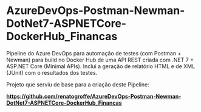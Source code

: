 # AzureDevOps-Postman-Newman-DotNet7-ASPNETCore-DockerHub_Financas
Pipeline do Azure DevOps para automação de testes (com Postman + Newman) para build no Docker Hub de uma API REST criada com .NET 7 + ASP.NET Core (Minimal APIs). Inclui a geração de relatório HTML e de XML (JUnit) com o resultados dos testes.

Projeto que serviu de base para a criação deste Pipeline:

**https://github.com/renatogroffe/AzureDevOps-Postman-Newman-DotNet7-ASPNETCore-DockerHub_Financas**